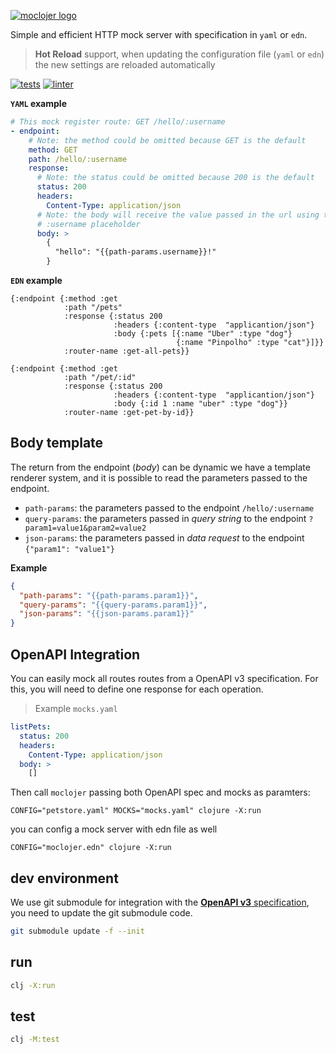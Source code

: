 [![moclojer logo](doc/assets/logo.png)](https://github.com/avelino/moclojer)

Simple and efficient HTTP mock server with specification in `yaml` or `edn`.

> **Hot Reload** support, when updating the configuration file (`yaml` or `edn`) the new settings are reloaded automatically

[![tests](https://github.com/avelino/moclojer/actions/workflows/tests.yml/badge.svg?branch=main)](https://github.com/avelino/moclojer/actions/workflows/tests.yml)
[![linter](https://github.com/avelino/moclojer/actions/workflows/linter.yml/badge.svg?branch=main)](https://github.com/avelino/moclojer/actions/workflows/linter.yml)

**`YAML` example**

```yaml
# This mock register route: GET /hello/:username
- endpoint:
    # Note: the method could be omitted because GET is the default
    method: GET
    path: /hello/:username
    response:
      # Note: the status could be omitted because 200 is the default
      status: 200
      headers:
        Content-Type: application/json
      # Note: the body will receive the value passed in the url using the
      # :username placeholder
      body: >
        {
          "hello": "{{path-params.username}}!"
        }
```

**`EDN` example**

```edn
{:endpoint {:method :get
            :path "/pets"
            :response {:status 200
                       :headers {:content-type  "applicantion/json"}
                       :body {:pets [{:name "Uber" :type "dog"}
                                     {:name "Pinpolho" :type "cat"}]}}
            :router-name :get-all-pets}}

{:endpoint {:method :get
            :path "/pet/:id"
            :response {:status 200
                       :headers {:content-type  "applicantion/json"}
                       :body {:id 1 :name "uber" :type "dog"}}
            :router-name :get-pet-by-id}}
```

## Body template

The return from the endpoint (_body_) can be dynamic we have a template renderer system, and it is possible to read the parameters passed to the endpoint.

- `path-params`: the parameters passed to the endpoint `/hello/:username`
- `query-params`: the parameters passed in _query string_ to the endpoint `?param1=value1&param2=value2`
- `json-params`: the parameters passed in _data request_ to the endpoint `{"param1": "value1"}`

**Example**

```json
{
  "path-params": "{{path-params.param1}}",
  "query-params": "{{query-params.param1}}",
  "json-params": "{{json-params.param1}}"
}
```

## OpenAPI Integration

You can easily mock all routes routes from a OpenAPI v3 specification.
For this, you will need to define one response for each operation.

> Example `mocks.yaml`

```yaml
listPets:
  status: 200
  headers:
    Content-Type: application/json
  body: >
    []
```

Then call `moclojer` passing both OpenAPI spec and mocks as paramters:

```shell
CONFIG="petstore.yaml" MOCKS="mocks.yaml" clojure -X:run
```

you can config a mock server with edn file as well

```shell
CONFIG="moclojer.edn" clojure -X:run
```

## dev environment

We use git submodule for integration with the [**OpenAPI v3** specification](https://github.com/OAI/OpenAPI-Specification), you need to update the git submodule code.

```sh
git submodule update -f --init
```

## run

```sh
clj -X:run
```

## test

```sh
clj -M:test
```
